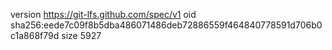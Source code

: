 version https://git-lfs.github.com/spec/v1
oid sha256:eede7c09f8b5dba486071486deb72886559f464840778591d706b0c1a868f79d
size 5927
